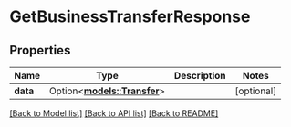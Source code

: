 # GetBusinessTransferResponse

## Properties

Name | Type | Description | Notes
------------ | ------------- | ------------- | -------------
**data** | Option<[**models::Transfer**](Transfer.md)> |  | [optional]

[[Back to Model list]](../README.md#documentation-for-models) [[Back to API list]](../README.md#documentation-for-api-endpoints) [[Back to README]](../README.md)


